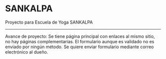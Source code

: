 # SANKALPA
Proyecto para Escuela de Yoga SANKALPA
<hr>
Avance de proyecto:
Se tiene página principal con enlaces al mismo sitio, no hay páginas complementarias.
El formulario aunque es validado no es enviado por ningún método.
Se quiere enviar formulario mediante correo electrónico al dueño.
